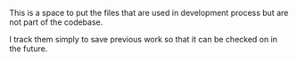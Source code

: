 This is a space to put the files that are used in development process but are not part of the codebase.

I track them simply to save previous work so that it can be checked on in the future.